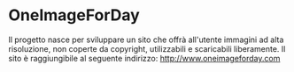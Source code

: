 # OneImageForDay

Il progetto nasce per sviluppare un sito che offrà all'utente immagini ad alta risoluzione, non coperte da copyright, utilizzabili e scaricabili liberamente.
Il sito è raggiungibile al seguente indirizzo: http://www.oneimageforday.com

